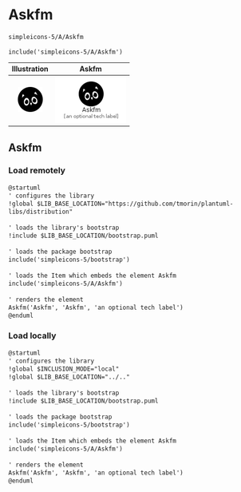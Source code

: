 # Askfm


```text
simpleicons-5/A/Askfm
```

```text
include('simpleicons-5/A/Askfm')
```



| Illustration | Askfm |
| :---: | :---: |
| ![illustration for Illustration](../../simpleicons-5/A/Askfm.png) | ![illustration for Askfm](../../simpleicons-5/A/Askfm.Local.png) |




## Askfm

### Load remotely
```plantuml
@startuml
' configures the library
!global $LIB_BASE_LOCATION="https://github.com/tmorin/plantuml-libs/distribution"

' loads the library's bootstrap
!include $LIB_BASE_LOCATION/bootstrap.puml

' loads the package bootstrap
include('simpleicons-5/bootstrap')

' loads the Item which embeds the element Askfm
include('simpleicons-5/A/Askfm')

' renders the element
Askfm('Askfm', 'Askfm', 'an optional tech label')
@enduml
```

### Load locally
```plantuml
@startuml
' configures the library
!global $INCLUSION_MODE="local"
!global $LIB_BASE_LOCATION="../.."

' loads the library's bootstrap
!include $LIB_BASE_LOCATION/bootstrap.puml

' loads the package bootstrap
include('simpleicons-5/bootstrap')

' loads the Item which embeds the element Askfm
include('simpleicons-5/A/Askfm')

' renders the element
Askfm('Askfm', 'Askfm', 'an optional tech label')
@enduml
```

